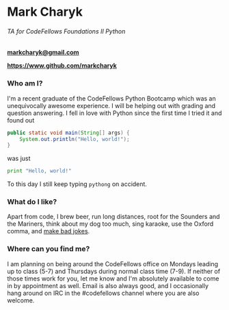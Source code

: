 Mark Charyk
======
###### TA for CodeFellows Foundations II Python
__[markcharyk@gmail.com](mailto:markcharyk@gmail.com)__

**https://www.github.com/markcharyk**

### Who am I?
I'm a recent graduate of the CodeFellows Python Bootcamp which was an unequivocally awesome experience. I will be helping out with grading and question answering. I fell in love with Python since the first time I tried it and found out
```java
public static void main(String[] args) {
    System.out.println("Hello, world!");
}
```
was just
```python
print "Hello, world!"
```

To this day I still keep typing `pythong` on accident.

### What do I like?
Apart from code, I brew beer, run long distances, root for the Sounders and the Mariners, think about my dog too much, sing karaoke, use the Oxford comma, and [make bad jokes](https://www.twitter.com/markcharyk "My Twitter").

### Where can you find me?
I am planning on being around the CodeFellows office on Mondays leading up to class (5-7) and Thursdays during normal class time (7-9). 
If neither of those times work for you, let me know and I'm absolutely available to come in by appointment as well.
Email is also always good, and I occasionally hang around on IRC in the #codefellows channel where you are also welcome.
